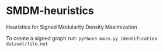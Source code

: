 # SMDM-heuristics

Heuristics for Signed Modularity Density Maximization

To create a signed graph run:
`python3 main.py identification dataset/file.net`
